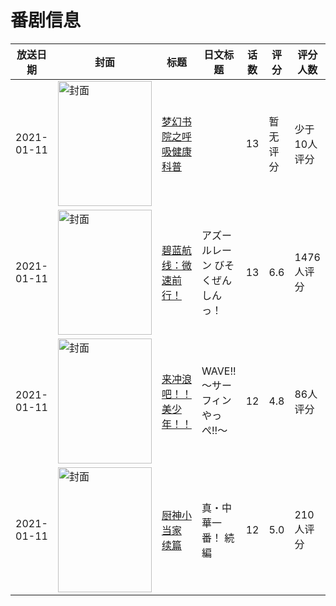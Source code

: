 # 番剧信息

|放送日期|封面|标题|日文标题|话数|评分|评分人数|
|---|---|---|---|---|---|---|
|2021-01-11|<img src="https://lain.bgm.tv/pic/cover/c/01/c8/331895_BwCU4.jpg" alt="封面" style="width:150px;height:200px;object-fit:cover;">|[梦幻书院之呼吸健康科普](https://bangumi.tv/subject/331895)||13|暂无评分|少于10人评分|
|2021-01-11|<img src="https://lain.bgm.tv/pic/cover/c/42/fd/297168_caaHF.jpg" alt="封面" style="width:150px;height:200px;object-fit:cover;">|[碧蓝航线：微速前行！](https://bangumi.tv/subject/297168)|アズールレーン びそくぜんしんっ！|13|6.6|1476人评分|
|2021-01-11|<img src="https://lain.bgm.tv/pic/cover/c/1a/8b/320824_hQG00.jpg" alt="封面" style="width:150px;height:200px;object-fit:cover;">|[来冲浪吧！！美少年！！](https://bangumi.tv/subject/320824)|WAVE!!～サーフィンやっぺ!!～|12|4.8|86人评分|
|2021-01-11|<img src="https://lain.bgm.tv/pic/cover/c/e4/dc/297344_qhoyE.jpg" alt="封面" style="width:150px;height:200px;object-fit:cover;">|[厨神小当家 续篇](https://bangumi.tv/subject/297344)|真・中華一番！ 続編|12|5.0|210人评分|
